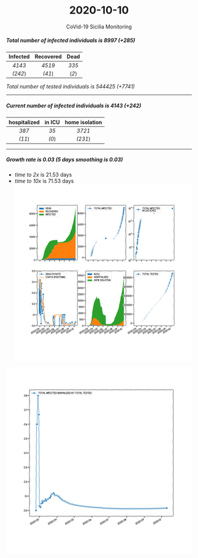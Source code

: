 <div align='center'>

# 2020-10-10
CoVid-19 Sicilia Monitoring
</div>

##### Total number of infected individuals is 8997 (+285)
Infected | Recovered | Dead
:---: | :---: | :---:
*4143* | *4519* | *335*
*(242*) | *(41*) | (*2*)

*Total number of tested individuals is 544425 (+7741)*
***
##### Current number of infected individuals is 4143 (+242)
hospitalized | in ICU | home isolation
:---: | :---: | :---:
*387* |*35* |*3721*
*(11*) |*(0*) |*(231*)
***
##### Growth rate is 0.03 (5 days smoothing is 0.03)
- *time to 2x* is 21.53 days
- *time to 10x* is 71.53 days
![stats][stats]

![infected_normalized][infected_normalized]

[stats]: stats_Sicilia.png
[infected_normalized]: infected_normalized_Sicilia.png
